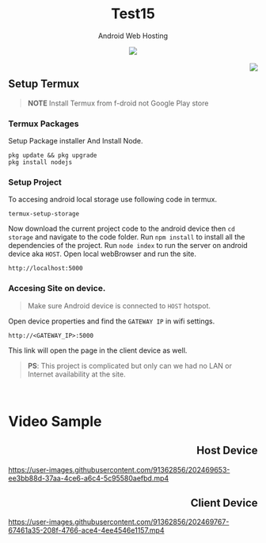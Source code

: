 <div align="center">
<h1>Test15</h1>
<p>Android Web Hosting</p>
<a href="https://github.com/Harshal141/readme-typing-svg"><img src="https://readme-typing-svg.herokuapp.com?lines=Node-Project;Android;Termux;Web-Hosting&center=true&width=500&height=50"></a>
</div>

<br />

<img align="right" src="https://encrypted-tbn0.gstatic.com/images?q=tbn:ANd9GcRLp-Sd3erhU7-mawEusETLZ-QKhZ0qTGv19w&usqp=CAU">

## Setup Termux
> **NOTE** Install Termux from f-droid not Google Play store

### Termux Packages
Setup Package installer And Install Node.
```
pkg update && pkg upgrade
pkg install nodejs
```

### Setup Project
To accesing android local storage use following code in termux.
```
termux-setup-storage
```
Now download the current project code to the android device then `cd storage` and navigate to the code folder. 
Run `npm install` to install all the dependencies of the project.
Run `node index` to run the server on android device aka `HOST`.
Open local webBrowser and run the site.
```
http://localhost:5000
```

### Accesing Site on device.
> Make sure Android device is connected to `HOST` hotspot.

Open device properties and find the `GATEWAY IP` in wifi settings.
```
http://<GATEWAY_IP>:5000
```
This link will open the page in the client device as well.
> **PS**: This project is complicated but only can we had no LAN or Internet availability at the site.

<br />

# Video Sample

<h2 align="Right">Host Device</h2>


https://user-images.githubusercontent.com/91362856/202469653-ee3bb88d-37aa-4ce6-a6c4-5c95580aefbd.mp4

<h2 align="Right">Client Device</h2>

https://user-images.githubusercontent.com/91362856/202469767-67461a35-208f-4766-ace4-4ee4546e1157.mp4

